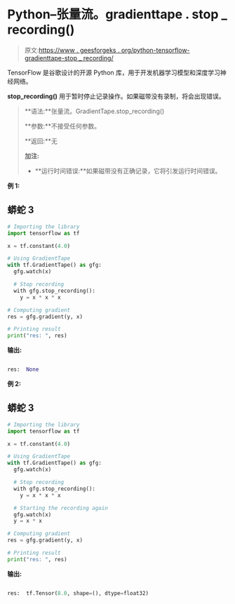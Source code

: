# Python–张量流。gradienttape . stop _ recording()

> 原文:[https://www . geesforgeks . org/python-tensorflow-gradienttape-stop _ recording/](https://www.geeksforgeeks.org/python-tensorflow-gradienttape-stop_recording/)

TensorFlow 是谷歌设计的开源 Python 库，用于开发机器学习模型和深度学习神经网络。

**stop_recording()** 用于暂时停止记录操作。如果磁带没有录制，将会出现错误。

> **语法:**张量流。GradientTape.stop_recording()
> 
> **参数:**不接受任何参数。
> 
> **返回:**无
> 
> **加注:**
> 
> *   **运行时间错误:**如果磁带没有正确记录，它将引发运行时间错误。

**例 1:**

## 蟒蛇 3

```py
# Importing the library
import tensorflow as tf

x = tf.constant(4.0)

# Using GradientTape
with tf.GradientTape() as gfg:
  gfg.watch(x)

  # Stop recording
  with gfg.stop_recording():
    y = x * x * x

# Computing gradient
res = gfg.gradient(y, x) 

# Printing result
print("res: ", res)
```

**输出:**

```py

res:  None

```

**例 2:**

## 蟒蛇 3

```py
# Importing the library
import tensorflow as tf

x = tf.constant(4.0)

# Using GradientTape
with tf.GradientTape() as gfg:
  gfg.watch(x)

  # Stop recording
  with gfg.stop_recording():
    y = x * x * x

  # Starting the recording again
  gfg.watch(x)
  y = x * x

# Computing gradient
res = gfg.gradient(y, x) 

# Printing result
print("res: ", res)
```

**输出:**

```py

res:  tf.Tensor(8.0, shape=(), dtype=float32)

```